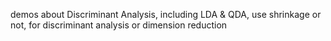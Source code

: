 demos about Discriminant Analysis, including LDA & QDA, use shrinkage or not, for discriminant analysis or dimension reduction
